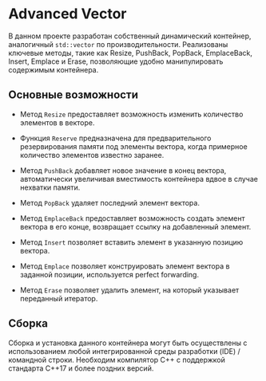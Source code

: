 # Advanced Vector
В данном проекте разработан собственный динамический контейнер, аналогичный `std::vector` по производительности. Реализованы ключевые методы, такие как Resize, PushBack, PopBack, EmplaceBack, Insert, Emplace и Erase, позволяющие удобно манипулировать содержимым контейнера.

## Основные возможности

- Метод `Resize` предоставляет возможность изменить количество элементов в векторе.

- Функция `Reserve` предназначена для предварительного резервирования памяти под элементы вектора, когда примерное количество элементов известно заранее.

- Метод `PushBack` добавляет новое значение в конец вектора, автоматически увеличивая вместимость контейнера вдвое в случае нехватки памяти.

- Метод `PopBack` удаляет последний элемент вектора.

- Метод `EmplaceBack` предоставляет возможность создать элемент вектора в его конце, возвращает ссылку на добавленный элемент.

- Метод `Insert` позволяет вставить элемент в указанную позицию вектора.

- Метод `Emplace` позволяет конструировать элемент вектора в заданной позиции, используется perfect forwarding.

- Метод `Erase` позволяет удалить элемент, на который указывает переданный итератор.

## Сборка
Сборка и установка данного контейнера могут быть осуществлены с использованием любой интегрированной среды разработки (IDE) / командной строки. Необходим компилятор С++ с поддержкой стандарта С++17 и более поздних версий.
